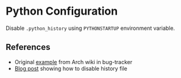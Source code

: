 # Python Configuration

Disable `.python_history` using `PYTHONSTARTUP` environment variable.

## References

- Original [example][example] from Arch wiki in bug-tracker
- [Blog post][blog] showing how to disable history file

[blog]: https://orbitalflower.github.io/comp/python/python3-disable-history.html
[example]: https://bugs.python.org/msg318437

